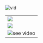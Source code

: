 ![vid](https://github.com/suraj-khot-19/img/blob/main/ezgif-4-455e959062.gif)
<table>
 
  <tr>
    <td valign="top"><img src="https://github.com/suraj-khot-19/img/blob/main/post1_1.png"></td>
  </tr>
  <tr>
    <td valign="top"><img src="https://github.com/suraj-khot-19/img/blob/main/post2_1.png">
    </td>   
  </tr>
  <tr>
    <td valign="top"><img src="https://github.com/suraj-khot-19/img/blob/main/ezgif-4-455e959062.gif" alt="see video"></td>   
  </tr>
 </table>

